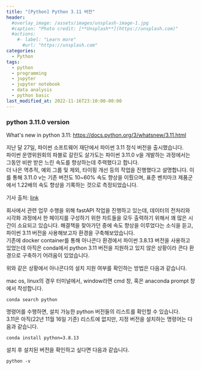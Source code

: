 ```yaml
---
title: "[Python] Python 3.11 버전"
header:
  #overlay_image: /assets/images/unsplash-image-1.jpg
  #caption: "Photo credit: [**Unsplash**](https://unsplash.com)"
  #actions:
    #- label: "Learn more"
      #url: "https://unsplash.com"
categories:
  - Python
tags:
  - python
  - programming
  - jupyter
  - jupyter notebook
  - data analysis
  - python basic
last_modified_at: 2022-11-16T23:10:00-00:00
---
```

   
### python 3.11.0 version

What's new in python 3.11: https://docs.python.org/3/whatsnew/3.11.html

지난 달 27일, 파이썬 소프트웨어 재단에서 파이썬 3.11 정식 버전을 출시했습니다.   
파이썬 운영위원회의 파블로 갈린도 살가도는 파이썬 3.11.0 v을 개발하는 과정에서는 그동안 비판 받은 느린 속도를 향상하는데 주력했다고 합니다.   
더 나은 역추적, 예외 그룹 및 제외, 타이핑 개선 등의 작업을 진행했다고 설명합니다. 이를 통해 3.11.0 v는 기존 버전도 10~60% 속도 향상을 이뤘으며, 표준 벤치마크 제품군에서 1.22배의 속도 향상을 기록하는 것으로 측정되었습니다.   
   
기사 출처: [link](https://zdnet.co.kr/view/?no=20221027090819)
   
   
 회사에서 관련 업무 수행을 위해 fastAPI 작업을 진행하고 있는데, 데이터의 전처리와 시각화 과정에서 한 페이지를 구성하기 위한 차트들을 모두 출력하기 위해서 꽤 많은 시간이 소요되고 있습니다. 해결책을 찾아가던 중에 속도 향상을 이루었다는 소식을 듣고, 파이썬 3.11 버전을 사용해보고자 환경을 구축해보았습니다.   
기존에 docker container를 통해 아나콘다 환경에서 파이썬 3.8.13 버전을 사용하고 있었는데 아직은 conda에서 python 3.11 버전을 지원하고 있지 않은 상황이라 콘다 환경으로 구축하기 어려움이 있었습니다.    

 위와 같은 상황에서 아나콘다의 설치 지원 여부를 확인하는 방법은 다음과 같습니다. 

mac os, linux의 경우 터미널에서, window라면 cmd 창, 혹은 anaconda prompt 창에서 작성합니다.   
```
conda search python
```
   
명령어를 수행하면, 설치 가능한 python 버전들의 리스트를 확인할 수 있습니다.   
3.11은 아직(22년 11월 16일 기준) 리스트에 없지만, 지정 버전을 설치하는 명령어는 다음과 같습니다.   

```
conda install python=3.8.13
```
   
설치 후 설치된 버전을 확인하고 싶다면 다음과 같습니다.   
   
```
python -v
```
   
  
